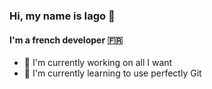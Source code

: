 ﻿### Hi, my name is Iago 👋
#### I'm a french developer 🇫🇷

 - 🔭 I'm currently working on all I want
 - 🌱 I'm currently learning to use perfectly Git

<!--
- 🔭 I’m currently working on ...
- 🌱 I’m currently learning ...
- 👯 I’m looking to collaborate on ...
- 🤔 I’m looking for help with ...
- 💬 Ask me about ...
- 📫 How to reach me: ...
- 😄 Pronouns: ...
- ⚡ Fun fact: ...
-->
